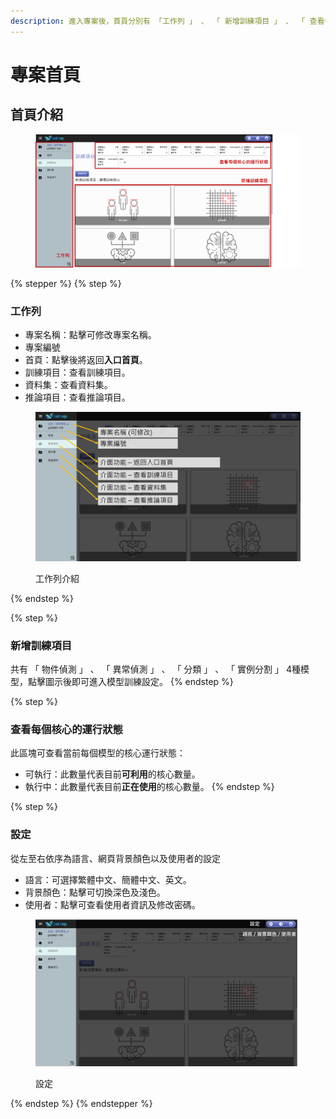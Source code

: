 ```yaml
---
description: 進入專案後，首頁分別有 「工作列 」 、 「 新增訓練項目 」 、 「 查看每個核心的運行狀態」 三個主要區塊，以及右上方的設定區塊。
---
```


# 專案首頁

## 首頁介紹

<figure><img src=".gitbook/assets/首頁頁較.png" alt=""><figcaption></figcaption></figure>

{% stepper %}
{% step %}
### 工作列

* 專案名稱：點擊可修改專案名稱。
* 專案編號
* 首頁：點擊後將返回**入口首頁**。
* 訓練項目：查看訓練項目。
* 資料集：查看資料集。
* 推論項目：查看推論項目。

<figure><img src=".gitbook/assets/首頁-工作列 (2).png" alt=""><figcaption><p>工作列介紹</p></figcaption></figure>
{% endstep %}

{% step %}
### 新增訓練項目

共有 「 物件偵測 」 、 「 異常偵測 」 、 「 分類 」 、 「 實例分割 」 4種模型，點擊圖示後即可進入模型訓練設定。
{% endstep %}

{% step %}
### 查看每個核心的運行狀態

此區塊可查看當前每個模型的核心運行狀態：

* 可執行：此數量代表目前**可利用**的核心數量。
* 執行中：此數量代表目前**正在使用**的核心數量。
{% endstep %}

{% step %}
### 設定

從左至右依序為語言、網頁背景顏色以及使用者的設定

* 語言：可選擇繁體中文、簡體中文、英文。
* 背景顏色：點擊可切換深色及淺色。
* 使用者：點擊可查看使用者資訊及修改密碼。

<figure><img src=".gitbook/assets/set (1).png" alt=""><figcaption><p>設定</p></figcaption></figure>
{% endstep %}
{% endstepper %}
